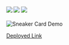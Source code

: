 <h4>
    </a>
    <a href="https://github.com/mi6gy/sneaker_animation_java/stargazers"><img src="https://img.shields.io/github/stars/mi6gy/sneaker_animation_java.svg?style=plasticr"/></a>
    <a href="https://github.com/mi6gy/sneaker_animation_java/commits/master"><img src="https://img.shields.io/github/last-commit/mi6gy/sneaker_animation_java.svg?style=plasticr"/></a>
        <a href="https://github.com/mi6gy/sneaker_animation_java/commits/master"><img src="https://img.shields.io/github/commit-activity/y/mi6gy/sneaker_animation_java.svg?foo=bar"/></a>
</h4>

![Sneaker Card Demo](./assets/captured.gif)

[Deployed Link](https://sneaker-animation-java.vercel.app/)
